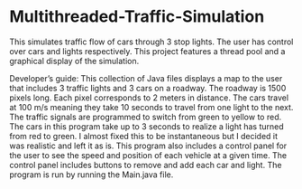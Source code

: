 # Multithreaded-Traffic-Simulation
This simulates traffic flow of cars through 3 stop lights. The user has control over cars and lights respectively. This project features a thread pool and a graphical display of the simulation.



Developer’s guide:
This collection of Java files displays a map to the user that includes 3 traffic lights and 3 cars on a roadway.
The roadway is 1500 pixels long. Each pixel corresponds to 2 meters in distance. The cars travel at 100 m/s meaning they take 10 seconds to travel from one light to the next. The traffic signals are programmed to switch from green to yellow to red. 
The cars in this program take up to 3 seconds to realize a light has turned from red to green. I almost fixed this to be instantaneous but I decided it was realistic and left it as is.
This program also includes a control panel for the user to see the speed and position of each vehicle at a given time. The control panel includes buttons to remove and add each car and light.
The program is run by running the Main.java file.
